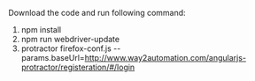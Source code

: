 Download the code and run following command:
1. npm install 
2. npm run webdriver-update
3. protractor firefox-conf.js --params.baseUrl=http://www.way2automation.com/angularjs-protractor/registeration/#/login
